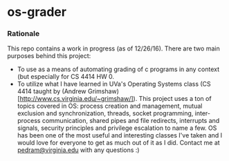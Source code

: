 # os-grader

### Rationale

This repo contains a work in progress (as of 12/26/16).
There are two main purposes behind this project:

- To use as a means of automating grading of c programs in any context (but especially for CS 4414 HW 0.
- To utilize what I have learned in UVa's Operating Systems class (CS 4414 taught by (Andrew Grimshaw)[http://www.cs.virginia.edu/~grimshaw/]). This project uses a ton of topics covered in OS: process creation and management, mutual exclusion and synchronization, threads, socket programming, inter-process communication, shared pipes and file redirects, interrupts and signals, security principles and privilege escalation to name a few. OS has been one of the most useful and interesting classes I've taken and I would love for everyone to get as much out of it as I did. Contact me at pedram@virginia.edu with any questions :)


